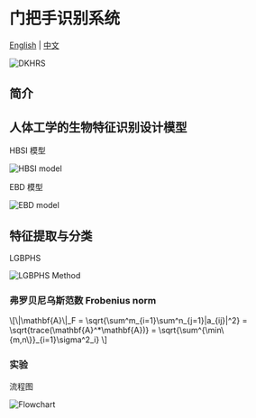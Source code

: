 门把手识别系统
======================

[English]({site.baseurl}/) | [中文]({site.baseurl}/cn/)

![DKHRS]({site.baseurl}/images/fig_device.png)

## 简介

## 人体工学的生物特征识别设计模型 ##

HBSI 模型

![HBSI model]({site.baseurl}/images/fig_hbsi.svg)

EBD 模型

![EBD model]({site.baseurl}/images/fig_newmodel.svg)

## 特征提取与分类

LGBPHS

![LGBPHS Method]({site.baseurl}/images/fig_lgbphs.svg)

### 弗罗贝尼乌斯范数 Frobenius norm ###

\\[\\|\\mathbf{A}\\|\_F = \\sqrt{\\sum^m\_{i=1}\\sum^n\_{j=1}|a\_{ij}|^2} = \\sqrt{trace(\\mathbf{A}^\*\\mathbf{A})} = \\sqrt{\\sum^{\\min\\{m,n\\}}\_{i=1}\\sigma^2\_i} \\]

### 实验 ###

流程图

![Flowchart]({site.baseurl}/images/fig_flowchart.svg)

